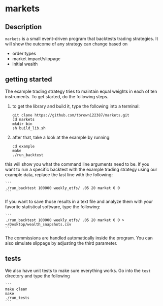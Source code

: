 # markets

Description
----------

`markets` is a small event-driven program that backtests trading strategies. It will show the outcome of any strategy can change based on 

- order types
- market impact/slippage
- initial wealth

getting started
----------------

The example trading strategy tries to maintain equal weights in each of ten instruments. To get started, do the following steps.

1. to get the library and build it, type the following into a terminal: 

    ```
    git clone https://github.com/tbrown122387/markets.git
    cd markets
    mkdir bin
    sh build_lib.sh
    ```

2. after that, take a look at the example by running

    ```
    cd example
    make
    ./run_backtest
    ```

this will show you what the command line arguments need to be. If you want to run a specific backtest with the example trading strategy using our example data, replace the last line with the following:

    ```
    ./run_backtest 100000 weekly_etfs/ .05 20 market 0 0
    ```

If you want to save those results in a text file and analyze them with your favorite statistical software, type the following:

    ```
    ./run_backtest 100000 weekly_etfs/ .05 20 market 0 0 > ~/Desktop/wealth_snapshots.csv
    ```

The commissions are handled automatically inside the program. You can also simulate slippage by adjusting the third parameter.


tests
-----

We also have unit tests to make sure everything works. Go into the `test` directory and type the following

    ```
    make clean 
    make
    ./run_tests
    ```

